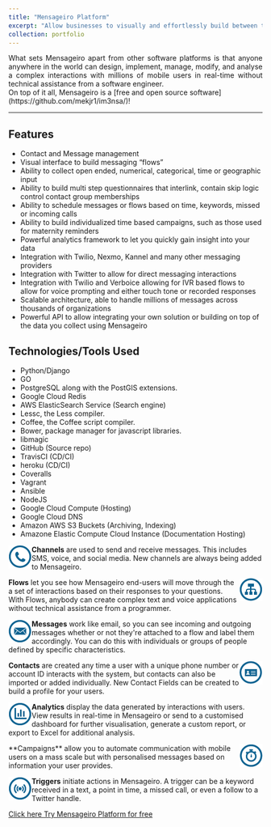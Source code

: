 ```yaml
---
title: "Mensageiro Platform"
excerpt: "Allow businesses to visually and effortlessly build between their app/platforms/services and their clients using SMS, USSD and/or Social networks. <br/><img src='/images/mensageiroplatform.png'>"
collection: portfolio
---
```

<div style="text-align: justify">
What sets Mensageiro apart from other software platforms is that anyone anywhere in the world can design, implement, manage, modify, and analyse a complex interactions with millions of mobile users in real-time without technical assistance from a software engineer. </div> On top of it all, Mensageiro is a [free and open source software](https://github.com/mekjr1/im3nsa/)!

----------

## Features

* Contact and Message management
* Visual interface to build messaging “flows”
* Ability to collect open ended, numerical, categorical, time or geographic input
* Ability to build multi step questionnaires that interlink, contain skip logic control contact group memberships
* Ability to schedule messages or flows based on time, keywords, missed or incoming calls
* Ability to build individualized time based campaigns, such as those used for maternity reminders
* Powerful analytics framework to let you quickly gain insight into your data
* Integration with Twilio, Nexmo, Kannel and many other messaging providers
* Integration with Twitter to allow for direct messaging interactions
* Integration with Twilio and Verboice allowing for IVR based flows to allow for voice prompting and either touch tone or recorded responses
* Scalable architecture, able to handle millions of messages across thousands of organizations
* Powerful API to allow integrating your own solution or building on top of the data you collect using Mensageiro

## Technologies/Tools Used

* Python/Django
* GO  
* PostgreSQL along with the PostGIS extensions. 
* Google Cloud Redis
* AWS ElasticSearch Service (Search engine)
* Lessc, the Less compiler.
* Coffee, the Coffee script compiler.
* Bower, package manager for javascript libraries.
* libmagic 
* GitHub (Source repo)
* TravisCI (CD/CI)
* heroku (CD/CI)
* Coveralls
* Vagrant
* Ansible 
* NodeJS
* Google Cloud Compute (Hosting)
* Google Cloud DNS
* Amazon AWS S3 Buckets (Archiving, Indexing)
* Amazone Elastic Compute Cloud Instance (Documentation Hosting)


<img align="left"  src='/images/Mensageiro_Navigation_Icons_Blue-07.width-500.png'/>


**Channels** are used to send and receive messages. This includes SMS, voice, and social media. New channels are always being added to Mensageiro.


<img align="right"  src='/images/Mensageiro_Navigation_Icons_Blue-03.width-500.png'/>

**Flows** let you see how Mensageiro end-users will move through the a set of interactions based on their responses to your questions. With Flows, anybody can create complex text and voice applications without technical assistance from a programmer.


<img align="left"  src='/images/Mensageiro_Navigation_Icons_Blue-01.width-500.png'/>

**Messages** work like email, so you can see incoming and outgoing messages whether or not they're attached to a flow and label them accordingly. You can do this with individuals or groups of people defined by specific characteristics.

<img align="right"  src='/images/Mensageiro_Navigation_Icons_Blue-02.width-500.png'/>

**Contacts** are created any time a user with a unique phone number or account ID interacts with the system, but contacts can also be imported or added individually. New Contact Fields can be created to build a profile for your users.


<img align="left"  src='/images/Mensageiro_Navigation_Icons_Blue-04.width-500.png'/>**Analytics** display the data generated by interactions with users. View results in real-time in Mensageiro or send to a customised dashboard for further visualisation, generate a custom report, or export to Excel for additional analysis.


<img align="right"  src='/images/Campaigns_Blue-06-05.width-500.png'/>
**Campaigns** allow you to automate communication with mobile users on a mass scale but with personalised messages based on information your user provides. 

<img align="left"  src='/images/Mensageiro_Navigation_Icons_Blue-06.width-500.png'/>**Triggers** initiate actions in Mensageiro. A trigger can be a keyword received in a text, a point in time, a missed call, or even a follow to a Twitter handle. 

[Click here Try Mensageiro Platform for free](https://app.mensageiro.info)





